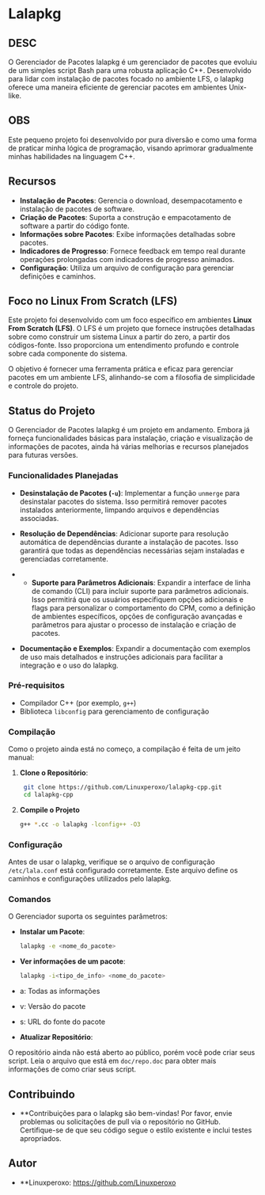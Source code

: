 # Lalapkg

## DESC

O Gerenciador de Pacotes lalapkg é um gerenciador de pacotes que evoluiu de um simples script Bash para uma robusta aplicação C++. Desenvolvido para lidar com instalação de pacotes focado no ambiente LFS, o lalapkg oferece uma maneira eficiente de gerenciar pacotes em ambientes Unix-like.

## OBS

Este pequeno projeto foi desenvolvido por pura diversão e como uma forma de praticar minha lógica de programação, visando aprimorar gradualmente minhas habilidades na linguagem C++.

## Recursos
- **Instalação de Pacotes**: Gerencia o download, desempacotamento e instalação de pacotes de software.
- **Criação de Pacotes**: Suporta a construção e empacotamento de software a partir do código fonte.
- **Informações sobre Pacotes**: Exibe informações detalhadas sobre pacotes.
- **Indicadores de Progresso**: Fornece feedback em tempo real durante operações prolongadas com indicadores de progresso animados.
- **Configuração**: Utiliza um arquivo de configuração para gerenciar definições e caminhos.

## Foco no Linux From Scratch (LFS)

Este projeto foi desenvolvido com um foco específico em ambientes **Linux From Scratch (LFS)**. O LFS é um projeto que fornece instruções detalhadas sobre como construir um sistema Linux a partir do zero, a partir dos códigos-fonte. Isso proporciona um entendimento profundo e controle sobre cada componente do sistema.

O objetivo é fornecer uma ferramenta prática e eficaz para gerenciar pacotes em um ambiente LFS, alinhando-se com a filosofia de simplicidade e controle do projeto.

## Status do Projeto

O Gerenciador de Pacotes lalapkg é um projeto em andamento. Embora já forneça funcionalidades básicas para instalação, criação e visualização de informações de pacotes, ainda há várias melhorias e recursos planejados para futuras versões.

### Funcionalidades Planejadas

- **Desinstalação de Pacotes (`-u`)**: Implementar a função `unmerge` para desinstalar pacotes do sistema. Isso permitirá remover pacotes instalados anteriormente, limpando arquivos e dependências associadas.

- **Resolução de Dependências**: Adicionar suporte para resolução automática de dependências durante a instalação de pacotes. Isso garantirá que todas as dependências necessárias sejam instaladas e gerenciadas corretamente.

- - **Suporte para Parâmetros Adicionais**: Expandir a interface de linha de comando (CLI) para incluir suporte para parâmetros adicionais. Isso permitirá que os usuários especifiquem opções adicionais e flags para personalizar o comportamento do CPM, como a definição de ambientes específicos, opções de configuração avançadas e parâmetros para ajustar o processo de instalação e criação de pacotes.

-  **Documentação e Exemplos**: Expandir a documentação com exemplos de uso mais detalhados e instruções adicionais para facilitar a integração e o uso do lalapkg.

### Pré-requisitos

- Compilador C++ (por exemplo, `g++`)
- Biblioteca `libconfig` para gerenciamento de configuração

### Compilação

Como o projeto ainda está no começo, a compilação é feita de um jeito manual:

1. **Clone o Repositório**:

   ```sh
    git clone https://github.com/Linuxperoxo/lalapkg-cpp.git
    cd lalapkg-cpp
2. **Compile o Projeto**

    ```sh
    g++ *.cc -o lalapkg -lconfig++ -O3

### Configuração

Antes de usar o lalapkg, verifique se o arquivo de configuração `/etc/lala.conf` está configurado corretamente. Este arquivo define os caminhos e configurações utilizados pelo lalapkg.

### Comandos

O Gerenciador suporta os seguintes parâmetros:

- **Instalar um Pacote**:
  ```sh
  lalapkg -e <nome_do_pacote>

- **Ver informações de um pacote**:
  ```sh
  lalapkg -i<tipo_de_info> <nome_do_pacote>

- a: Todas as informações
- v: Versão do pacote
- s: URL do fonte do pacote


- **Atualizar Repositório**:

O repositório ainda não está aberto ao público, porém você pode criar seus script. Leia o arquivo que está     em `doc/repo.doc` para obter mais informações de como criar seus script.
  
## Contribuindo

- **Contribuições para o lalapkg são bem-vindas! Por favor, envie problemas ou solicitações de pull via o repositório no GitHub. Certifique-se de que seu código segue o estilo existente e inclui testes apropriados.

## Autor

- **Linuxperoxo: https://github.com/Linuxperoxo
